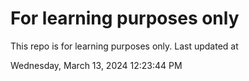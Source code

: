 # For learning purposes only
This repo is for learning purposes only.
Last updated at

Wednesday, March 13, 2024 12:23:44 PM

